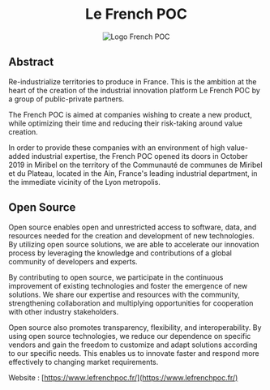 <h1 align="center">Le French POC</h1>
<p align="center">
  <img alt="Logo French POC" src="https://www.lefrenchpoc.fr/wp-content/uploads/2022/10/french_poc_logo_web-couleurs.png" />
</p>

## Abstract

Re-industrialize territories to produce in France. 
This is the ambition at the heart of the creation of the industrial innovation platform Le French POC by a group of public-private partners.

The French POC is aimed at companies wishing to create a new product, while optimizing their time and reducing their risk-taking around value creation.

In order to provide these companies with an environment of high value-added industrial expertise, the French POC opened its doors in October 2019 in Miribel on the territory of the Communauté de communes de Miribel et du Plateau, located in the Ain, France's leading industrial department, in the immediate vicinity of the Lyon metropolis.

## Open Source

Open source enables open and unrestricted access to software, data, and resources needed for the creation and development of new technologies. By utilizing open source solutions, we are able to accelerate our innovation process by leveraging the knowledge and contributions of a global community of developers and experts.

By contributing to open source, we participate in the continuous improvement of existing technologies and foster the emergence of new solutions. We share our expertise and resources with the community, strengthening collaboration and multiplying opportunities for cooperation with other industry stakeholders.

Open source also promotes transparency, flexibility, and interoperability. By using open source technologies, we reduce our dependence on specific vendors and gain the freedom to customize and adapt solutions according to our specific needs. This enables us to innovate faster and respond more effectively to changing market requirements.



Website : [https://www.lefrenchpoc.fr/](https://www.lefrenchpoc.fr/)
